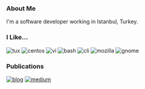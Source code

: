 ### About Me

I'm a software developer working in Istanbul, Turkey.

### I Like...

![tux](https://img.shields.io/badge/-tux-lightgrey)
![centos](https://img.shields.io/badge/-centos-lightgrey)
![vi](https://img.shields.io/badge/-vi-lightgrey)
![bash](https://img.shields.io/badge/-bash-lightgrey)
![cli](https://img.shields.io/badge/-cli-lightgrey)
![mozilla](https://img.shields.io/badge/-mozilla-lightgrey)
![gnome](https://img.shields.io/badge/-gnome-lightgrey)

### Publications

[![blog](https://img.shields.io/badge/blog-dincer.info-black)](https://dincer.info)
[![medium](https://img.shields.io/badge/medium-@dinncer-black)](https://medium.com/@dinncer)
